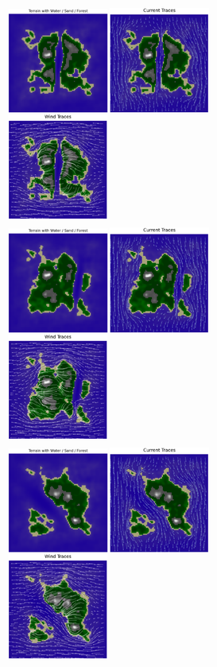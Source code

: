 <p float="left">
  <img src="1_terrain.png" width="200" />
  <img src="1_current_traces.png" width="200" /> 
  <img src="1_wind_traces.png" width="200" />
</p>

<p float="left">
  <img src="2_terrain.png" width="200" />
  <img src="2_current_traces.png" width="200" /> 
  <img src="2_wind_traces.png" width="200" />
</p>

<p float="left">
  <img src="3_terrain.png" width="200" />
  <img src="3_current_traces.png" width="200" /> 
  <img src="3_wind_traces.png" width="200" />
</p>

